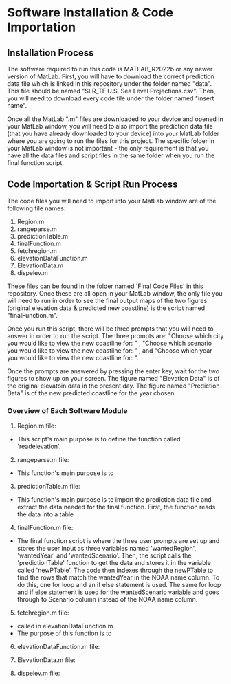 # Software Installation & Code Importation
## Installation Process

The software required to run this code is MATLAB_R2022b or any newer version of MatLab. First, you will have to download the correct prediction data file which is linked in this repository under the folder named "data". This file should be named "SLR_TF U.S. Sea Level Projections.csv". Then, you will need to download every code file under the folder named "insert name".

Once all the MatLab ".m" files are downloaded to your device and opened in your MatLab window, you will need to also import the prediction data file (that you have already downloaded to your device) into your MatLab folder where you are going to run the files for this project. The specific folder in your MatLab window is not important - the only requirement is that you have all the data files and script files in the same folder when you run the final function script. 

## Code Importation & Script Run Process

The code files you will need to import into your MatLab window are of the following file names: 
1. Region.m 
2. rangeparse.m
3. predictionTable.m
4. finalFunction.m
5. fetchregion.m
6. elevationDataFunction.m
7. ElevationData.m
8. dispelev.m

These files can be found in the folder named 'Final Code Files' in this repository. Once these are all open in your MatLab window, the only file you will need to run in order to see the final output maps of the two figures (original elevation data & predicted new coastline) is the script named "finalFunction.m". 

Once you run this script, there will be three prompts that you will need to answer in order to run the script. The three prompts are: "Choose which city you would like to view the new coastline for: " , "Choose which scenario you would like to view the new coastline for: " , and "Choose which year you would like to view the new coastline for: ". 

Once the prompts are answered by pressing the enter key, wait for the two figures to show up on your screen. The figure named "Elevation Data" is of the original elevatoin data in the present day. The figure named "Prediction Data" is of the new predicted coastline for the year chosen. 


### Overview of Each Software Module

1. Region.m file: 

- This script's main purpose is to define the function called 'readelevation'. 

2. rangeparse.m file: 

- This function's main purpose is to 

3. predictionTable.m file: 

- This function's main purpose is to import the prediction data file and extract the data needed for the final function. First, the function reads the data into a table 

4. finalFunction.m file: 

- The final function script is where the three user prompts are set up and stores the user input as three variables named 'wantedRegion', 'wantedYear' and 'wantedScenario'. Then, the script calls the 'predictionTable' function to get the data and stores it in the variable called 'newPTable'. The code then indexes through the newPTable to find the rows that match the wantedYear in the NOAA name column. To do this, one for loop and an if else statement is used. The same for loop and if else statement is used for the wantedScenario variable and goes through to Scenario column instead of the NOAA name column. 

5. fetchregion.m file: 

- called in elevationDataFunction.m 
- The purpose of this function is to 

6. elevationDataFunction.m file: 


7. ElevationData.m file: 


8. dispelev.m file: 



